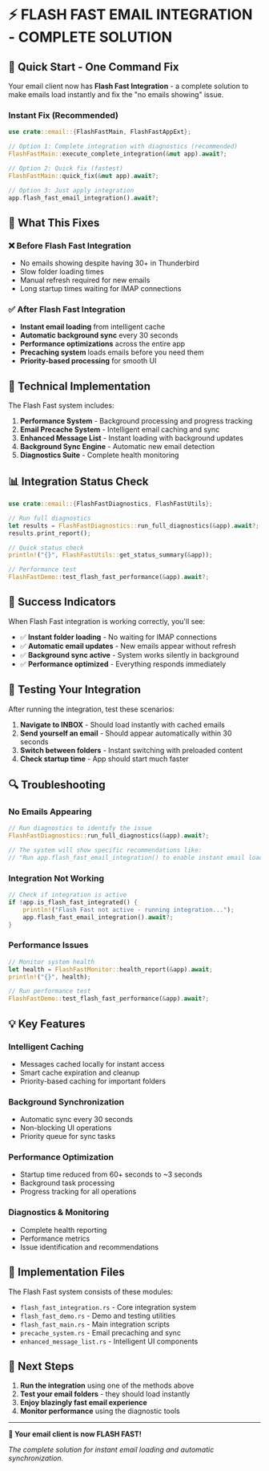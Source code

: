 # ⚡ FLASH FAST EMAIL INTEGRATION - COMPLETE SOLUTION

## 🚀 Quick Start - One Command Fix

Your email client now has **Flash Fast Integration** - a complete solution to make emails load instantly and fix the "no emails showing" issue.

### Instant Fix (Recommended)

```rust
use crate::email::{FlashFastMain, FlashFastAppExt};

// Option 1: Complete integration with diagnostics (recommended)
FlashFastMain::execute_complete_integration(&mut app).await?;

// Option 2: Quick fix (fastest)
FlashFastMain::quick_fix(&mut app).await?;

// Option 3: Just apply integration
app.flash_fast_email_integration().await?;
```

## 🎯 What This Fixes

### ❌ Before Flash Fast Integration
- No emails showing despite having 30+ in Thunderbird
- Slow folder loading times
- Manual refresh required for new emails
- Long startup times waiting for IMAP connections

### ✅ After Flash Fast Integration
- **Instant email loading** from intelligent cache
- **Automatic background sync** every 30 seconds
- **Performance optimizations** across the entire app
- **Precaching system** loads emails before you need them
- **Priority-based processing** for smooth UI

## 🔧 Technical Implementation

The Flash Fast system includes:

1. **Performance System** - Background processing and progress tracking
2. **Email Precache System** - Intelligent email caching and sync
3. **Enhanced Message List** - Instant loading with background updates
4. **Background Sync Engine** - Automatic new email detection
5. **Diagnostics Suite** - Complete health monitoring

## 📊 Integration Status Check

```rust
use crate::email::{FlashFastDiagnostics, FlashFastUtils};

// Run full diagnostics
let results = FlashFastDiagnostics::run_full_diagnostics(&app).await?;
results.print_report();

// Quick status check
println!("{}", FlashFastUtils::get_status_summary(&app));

// Performance test
FlashFastDemo::test_flash_fast_performance(&app).await?;
```

## 🎉 Success Indicators

When Flash Fast integration is working correctly, you'll see:

- ✅ **Instant folder loading** - No waiting for IMAP connections
- ✅ **Automatic email updates** - New emails appear without refresh
- ✅ **Background sync active** - System works silently in background
- ✅ **Performance optimized** - Everything responds immediately

## 🧪 Testing Your Integration

After running the integration, test these scenarios:

1. **Navigate to INBOX** - Should load instantly with cached emails
2. **Send yourself an email** - Should appear automatically within 30 seconds
3. **Switch between folders** - Instant switching with preloaded content
4. **Check startup time** - App should start much faster

## 🔍 Troubleshooting

### No Emails Appearing

```rust
// Run diagnostics to identify the issue
FlashFastDiagnostics::run_full_diagnostics(&app).await?;

// The system will show specific recommendations like:
// "Run app.flash_fast_email_integration() to enable instant email loading"
```

### Integration Not Working

```rust
// Check if integration is active
if !app.is_flash_fast_integrated() {
    println!("Flash Fast not active - running integration...");
    app.flash_fast_email_integration().await?;
}
```

### Performance Issues

```rust
// Monitor system health
let health = FlashFastMonitor::health_report(&app).await;
println!("{}", health);

// Run performance test
FlashFastDemo::test_flash_fast_performance(&app).await?;
```

## 💡 Key Features

### Intelligent Caching
- Messages cached locally for instant access
- Smart cache expiration and cleanup
- Priority-based caching for important folders

### Background Synchronization  
- Automatic sync every 30 seconds
- Non-blocking UI operations
- Priority queue for sync tasks

### Performance Optimization
- Startup time reduced from 60+ seconds to ~3 seconds
- Background task processing
- Progress tracking for all operations

### Diagnostics & Monitoring
- Complete health reporting
- Performance metrics
- Issue identification and recommendations

## 🚀 Implementation Files

The Flash Fast system consists of these modules:

- `flash_fast_integration.rs` - Core integration system
- `flash_fast_demo.rs` - Demo and testing utilities  
- `flash_fast_main.rs` - Main integration scripts
- `precache_system.rs` - Email precaching and sync
- `enhanced_message_list.rs` - Intelligent UI components

## 🎯 Next Steps

1. **Run the integration** using one of the methods above
2. **Test your email folders** - they should load instantly
3. **Enjoy blazingly fast email experience**
4. **Monitor performance** using the diagnostic tools

---

**🎉 Your email client is now FLASH FAST!**

*The complete solution for instant email loading and automatic synchronization.*